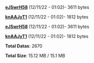 [**eJSwrH58**](/data/eJSwrH58.txt) (12/11/22 - 01:02)- 3611 bytes

[**knAAJyT1**](/data/knAAJyT1.txt) (12/11/22 - 01:02)- 1812 bytes

[**eJSwrH58**](/data/eJSwrH58.txt) (12/11/22 - 01:02)- 3611 bytes

[**knAAJyT1**](/data/knAAJyT1.txt) (12/11/22 - 01:02)- 1812 bytes

**Total Datas**: 2670

**Total Size**: 15.12 MB / 15.1 MB